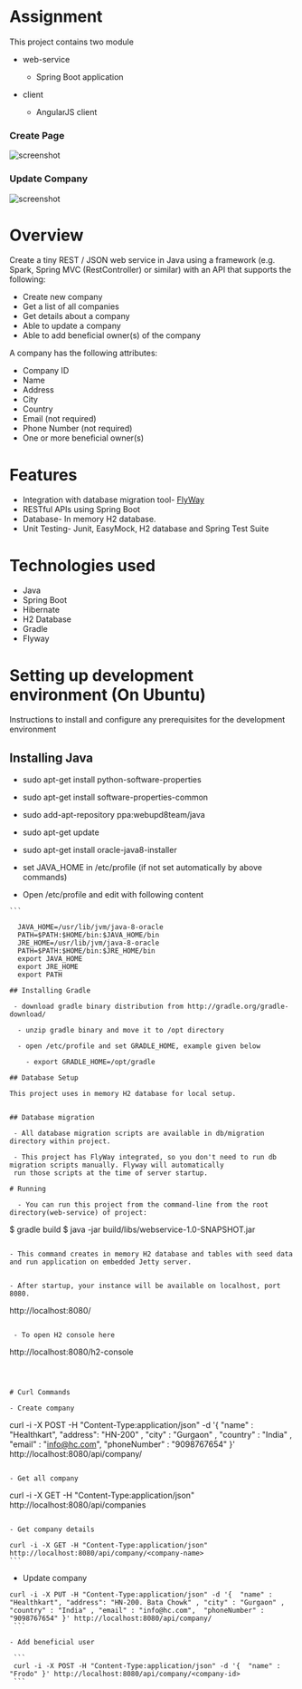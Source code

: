 # Assignment

This project contains two module

- web-service
  - Spring Boot application

- client
  - AngularJS client

### Create Page
![screenshot](https://cloud.githubusercontent.com/assets/17736798/13641975/a4d4e79a-e640-11e5-9ce6-c4b1ac1f90aa.png)

### Update Company
![screenshot](https://cloud.githubusercontent.com/assets/17736798/13641998/bdb6f802-e640-11e5-8b38-578e9ee7b54f.png)
  # Overview

  Create a tiny REST / JSON web service in Java using a framework (e.g. Spark, Spring MVC
  (RestController) or similar) with an API that supports the following:

  - Create new company
  - Get a list of all companies
  - Get details about a company
  - Able to update a company
  - Able to add beneficial owner(s) of the company

  A company has the following attributes:

  - Company ID
  - Name
  - Address
  - City
  - Country
  - E­mail (not required)
  - Phone Number (not required)
  - One or more beneficial owner(s)


  # Features

  - Integration with database migration tool- [FlyWay](http://flywaydb.org/)
  - RESTful APIs using Spring Boot
  - Database- In memory H2 database.
  - Unit Testing- Junit, EasyMock, H2 database and Spring Test Suite

  # Technologies used
   - Java
   - Spring Boot
   - Hibernate
   - H2 Database
   - Gradle
   - Flyway

  # Setting up development environment (On Ubuntu)
  Instructions to install and configure any prerequisites for the development environment

  ## Installing Java

   - sudo apt-get install python-software-properties

   - sudo apt-get install software-properties-common

   - sudo add-apt-repository ppa:webupd8team/java

   - sudo apt-get update

   - sudo apt-get install oracle-java8-installer

   - set JAVA_HOME in /etc/profile (if not set automatically by above commands)

   - Open /etc/profile and edit with following content

    ```

      JAVA_HOME=/usr/lib/jvm/java-8-oracle
      PATH=$PATH:$HOME/bin:$JAVA_HOME/bin
      JRE_HOME=/usr/lib/jvm/java-8-oracle
      PATH=$PATH:$HOME/bin:$JRE_HOME/bin
      export JAVA_HOME
      export JRE_HOME
      export PATH
  ```
  ## Installing Gradle

   - download gradle binary distribution from http://gradle.org/gradle-download/

    - unzip gradle binary and move it to /opt directory

    - open /etc/profile and set GRADLE_HOME, example given below

      - export GRADLE_HOME=/opt/gradle

  ## Database Setup

  This project uses in memory H2 database for local setup.


  ## Database migration

   - All database migration scripts are available in db/migration directory within project.

   - This project has FlyWay integrated, so you don't need to run db migration scripts manually. Flyway will automatically
   run those scripts at the time of server startup.

  # Running

    - You can run this project from the command-line from the root directory(web-service) of project:

   ```
   $ gradle build
   $ java -jar build/libs/webservice-1.0-SNAPSHOT.jar
   ```

   - This command creates in memory H2 database and tables with seed data and run application on embedded Jetty server.


   - After startup, your instance will be available on localhost, port 8080.

  ```
  http://localhost:8080/
  ```

   - To open H2 console here

   ```
   http://localhost:8080/h2-console
   ```



  # Curl Commands

   - Create company

   ```
   curl -i -X POST -H "Content-Type:application/json" -d '{  "name" : "Healthkart", "address": "HN-200" , "city" : "Gurgaon" , "country" : "India" , "email" : "info@hc.com",  "phoneNumber" : "9098767654" }' http://localhost:8080/api/company/
   ```

   - Get all company

   ```
   curl -i -X GET -H "Content-Type:application/json"  http://localhost:8080/api/companies
   ```

   - Get company details

   ```
    curl -i -X GET -H "Content-Type:application/json"  http://localhost:8080/api/company/<company-name>
    ```

   - Update company

   ```
  curl -i -X PUT -H "Content-Type:application/json" -d '{  "name" : "Healthkart", "address": "HN-200. Bata Chowk" , "city" : "Gurgaon" , "country" : "India" , "email" : "info@hc.com",  "phoneNumber" : "9098767654" }' http://localhost:8080/api/company/
    ```

   - Add beneficial user

    ```
    curl -i -X POST -H "Content-Type:application/json" -d '{  "name" : "Frodo" }' http://localhost:8080/api/company/<company-id>
    ```
